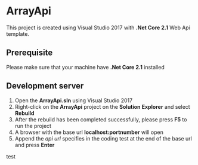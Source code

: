 
# ArrayApi

This project is created using Visual Studio 2017 with **.Net Core 2.1** Web Api template.

## Prerequisite
Please make sure that your machine have **.Net Core 2.1** installed

## Development server
1. Open the **ArrayApi.sln** using Visual Studio 2017
2. Right-click on the **ArrayApi** project on the **Solution Explorer** and select **Rebuild**
3. After the rebuild has been completed successfully, please press **F5** to run the project
4. A browser with the base url **localhost:portnumber** will open
5. Append the *api url* specifies in the coding test at the end of the base url and press **Enter**

test
